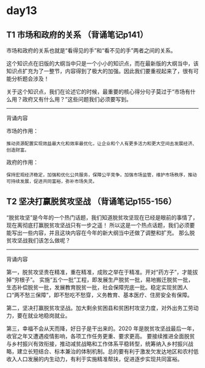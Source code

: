 # day13
## T1 市场和政府的关系 （背诵笔记p141）
市场和政府的关系也就是“看得见的手”和“看不见的手”两者之间的关系。

这个知识点在旧版的大纲当中只是一个小小的知识点，而在最新版的大纲当中，该知识点扩充为了一整节，内容得到了极大的加强。因此我们要重视起来了，很有可能分析题会涉及！

关于这个知识点，我们在论述它的时候，最重要的核心得分句子莫过于“市场有什么用？政府又有什么用？”这些问题我们必须要写到。

------------------------------------------------------------
背诵内容

市场的作用：

    推动资源配置实现效益最大化和效率最优化，让企业和个人有更多活力和更大空间去发展经济、创造财富。

政府的作用：

    保持宏观经济稳定，加强和优化公共服务，保障公平竞争，加强市场监管，维护市场秩序，推动可持续发展，促进共同富裕，弥补市场失灵。

## T2 坚决打赢脱贫攻坚战 （背诵笔记p155-156）
“脱贫攻坚”是今年的一个热门话题，我们知道脱贫攻坚现在已经是眼前的事情了，现在离彻底打赢脱贫攻坚战只有一步之遥！
所以这是一个热点话题，我们必须要能写出一些内容，并且这块内容在今年的新大纲当中还做了调整和扩充。
那么脱贫攻坚战我们该怎么做呢？

---------------
背诵内容

第一，脱贫攻坚贵在精准，重在精准，成败之举在于精准。开对“药方子”，才能拔掉“穷根子”。
实施“五个一批”工程，即发展生产脱贫一批，易地搬迁脱贫一批，生态补偿脱贫一批，发展教育脱贫一批，社会保障兜底一批。稳定实现贫困人口“两不愁三保障”，即不愁吃不愁穿，义务教育、基本医疗、住房安全有保障。

第二，坚决打赢脱贫攻坚战。加大剩余贫困县和贫困村攻坚力度，对外出务工劳动力，要在就业地稳岗就业。

第三，幸福不会从天而降，好日子是干出来的。2020 年是脱贫攻坚战最后一年，收官之年又遭遇疫情影响，各项工作任务更重、要求更高。
要接续推进全面脱贫与乡村振兴有效衔接，推动减贫战略和工作体系平稳转型，统筹纳入乡村振兴战略，建立长短结合、标本兼治的体制机制。总的要有利于激发欠发达地区和农村低收入人口发展的内生动力，有利于实施精准帮扶，促进逐步实现共同富裕。